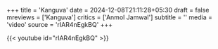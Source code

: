 +++
title = 'Kanguva'
date = 2024-12-08T21:11:28+05:30
draft = false
mreviews = ['Kanguva']
critics = ['Anmol Jamwal']
subtitle = ''
media = 'video'
source = 'rIAR4nEgkBQ'
+++

{{< youtube id="rIAR4nEgkBQ" >}}
